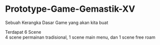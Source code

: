 # Prototype-Game-Gemastik-XV
Sebuah Kerangka Dasar Game yang akan kita buat

Terdapat 6 Scene\
4 scene permainan tradisional, 1 scene main menu, dan 1 scene free roam
